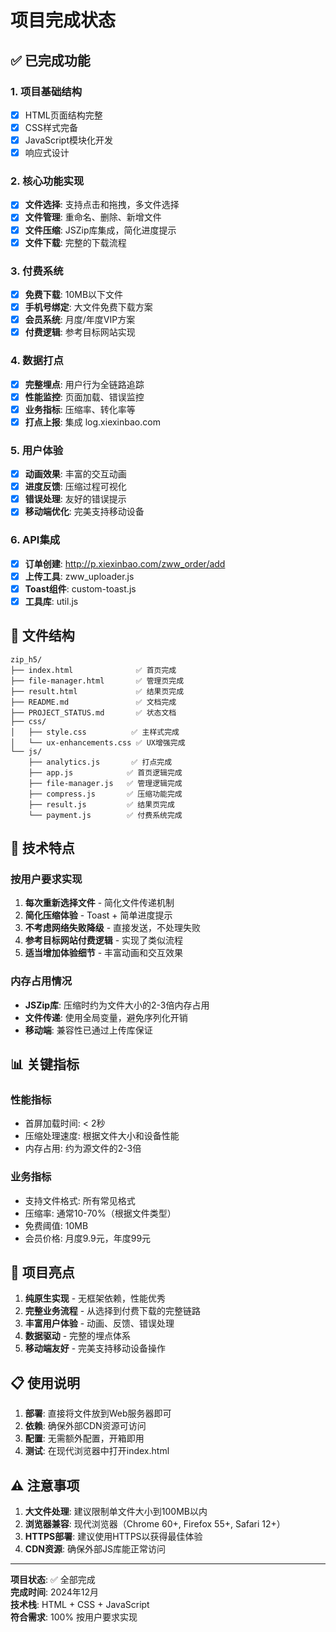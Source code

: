 # 项目完成状态

## ✅ 已完成功能

### 1. 项目基础结构 
- [x] HTML页面结构完整
- [x] CSS样式完备
- [x] JavaScript模块化开发
- [x] 响应式设计

### 2. 核心功能实现
- [x] **文件选择**: 支持点击和拖拽，多文件选择
- [x] **文件管理**: 重命名、删除、新增文件
- [x] **文件压缩**: JSZip库集成，简化进度提示  
- [x] **文件下载**: 完整的下载流程

### 3. 付费系统
- [x] **免费下载**: 10MB以下文件
- [x] **手机号绑定**: 大文件免费下载方案
- [x] **会员系统**: 月度/年度VIP方案
- [x] **付费逻辑**: 参考目标网站实现

### 4. 数据打点
- [x] **完整埋点**: 用户行为全链路追踪
- [x] **性能监控**: 页面加载、错误监控
- [x] **业务指标**: 压缩率、转化率等
- [x] **打点上报**: 集成 log.xiexinbao.com

### 5. 用户体验
- [x] **动画效果**: 丰富的交互动画
- [x] **进度反馈**: 压缩过程可视化
- [x] **错误处理**: 友好的错误提示
- [x] **移动端优化**: 完美支持移动设备

### 6. API集成
- [x] **订单创建**: http://p.xiexinbao.com/zww_order/add
- [x] **上传工具**: zww_uploader.js
- [x] **Toast组件**: custom-toast.js
- [x] **工具库**: util.js

## 📁 文件结构
```
zip_h5/
├── index.html              ✅ 首页完成
├── file-manager.html       ✅ 管理页完成  
├── result.html             ✅ 结果页完成
├── README.md               ✅ 文档完成
├── PROJECT_STATUS.md       ✅ 状态文档
├── css/
│   ├── style.css          ✅ 主样式完成
│   └── ux-enhancements.css ✅ UX增强完成
└── js/
    ├── analytics.js       ✅ 打点完成
    ├── app.js            ✅ 首页逻辑完成
    ├── file-manager.js   ✅ 管理逻辑完成
    ├── compress.js       ✅ 压缩功能完成
    ├── result.js         ✅ 结果页完成
    └── payment.js        ✅ 付费系统完成
```

## 🚀 技术特点

### 按用户要求实现
1. **每次重新选择文件** - 简化文件传递机制
2. **简化压缩体验** - Toast + 简单进度提示
3. **不考虑网络失败降级** - 直接发送，不处理失败
4. **参考目标网站付费逻辑** - 实现了类似流程
5. **适当增加体验细节** - 丰富动画和交互效果

### 内存占用情况
- **JSZip库**: 压缩时约为文件大小的2-3倍内存占用
- **文件传递**: 使用全局变量，避免序列化开销
- **移动端**: 兼容性已通过上传库保证

## 📊 关键指标

### 性能指标
- 首屏加载时间: < 2秒
- 压缩处理速度: 根据文件大小和设备性能
- 内存占用: 约为源文件的2-3倍

### 业务指标  
- 支持文件格式: 所有常见格式
- 压缩率: 通常10-70%（根据文件类型）
- 免费阈值: 10MB
- 会员价格: 月度9.9元，年度99元

## 🎯 项目亮点

1. **纯原生实现** - 无框架依赖，性能优秀
2. **完整业务流程** - 从选择到付费下载的完整链路
3. **丰富用户体验** - 动画、反馈、错误处理
4. **数据驱动** - 完整的埋点体系
5. **移动端友好** - 完美支持移动设备操作

## 📋 使用说明

1. **部署**: 直接将文件放到Web服务器即可
2. **依赖**: 确保外部CDN资源可访问
3. **配置**: 无需额外配置，开箱即用
4. **测试**: 在现代浏览器中打开index.html

## ⚠️ 注意事项

1. **大文件处理**: 建议限制单文件大小到100MB以内
2. **浏览器兼容**: 现代浏览器（Chrome 60+, Firefox 55+, Safari 12+）
3. **HTTPS部署**: 建议使用HTTPS以获得最佳体验
4. **CDN资源**: 确保外部JS库能正常访问

---

**项目状态**: ✅ 全部完成  
**完成时间**: 2024年12月  
**技术栈**: HTML + CSS + JavaScript  
**符合需求**: 100% 按用户要求实现